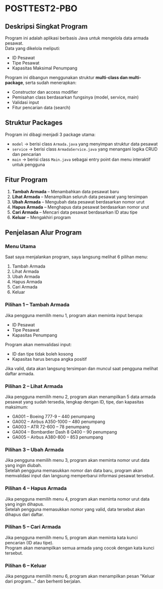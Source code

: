 # POSTTEST2-PBO

## Deskripsi Singkat Program
Program ini adalah aplikasi berbasis Java untuk mengelola data armada pesawat.  
Data yang dikelola meliputi:

- ID Pesawat
- Tipe Pesawat
- Kapasitas Maksimal Penumpang

Program ini dibangun menggunakan struktur **multi-class dan multi-package**, serta sudah menerapkan:

- Constructor dan access modifier  
- Pemisahan class berdasarkan fungsinya (model, service, main)  
- Validasi input  
- Fitur pencarian data (search)

## Struktur Packages
Program ini dibagi menjadi 3 package utama:

- `model` → berisi class `Armada.java` yang menyimpan struktur data pesawat  
- `service` → berisi class `ArmadaService.java` yang menangani logika CRUD dan pencarian  
- `main` → berisi class `Main.java` sebagai entry point dan menu interaktif untuk pengguna

## Fitur Program
1. **Tambah Armada** – Menambahkan data pesawat baru  
2. **Lihat Armada** – Menampilkan seluruh data pesawat yang tersimpan  
3. **Ubah Armada** – Mengubah data pesawat berdasarkan nomor urut  
4. **Hapus Armada** – Menghapus data pesawat berdasarkan nomor urut  
5. **Cari Armada** – Mencari data pesawat berdasarkan ID atau tipe  
6. **Keluar** – Mengakhiri program

## Penjelasan Alur Program

### Menu Utama
Saat saya menjalankan program, saya langsung melihat 6 pilihan menu:
1. Tambah Armada
2. Lihat Armada
3. Ubah Armada
4. Hapus Armada
5. Cari Armada
6. Keluar

### Pilihan 1 – Tambah Armada
Jika pengguna memilih menu 1, program akan meminta input berupa:
- ID Pesawat
- Tipe Pesawat
- Kapasitas Penumpang

Program akan memvalidasi input:
- ID dan tipe tidak boleh kosong
- Kapasitas harus berupa angka positif

Jika valid, data akan langsung tersimpan dan muncul saat pengguna melihat daftar armada.

### Pilihan 2 – Lihat Armada
Jika pengguna memilih menu 2, program akan menampilkan 5 data armada pesawat yang sudah tersedia, lengkap dengan ID, tipe, dan kapasitas maksimum:

- GA001 – Boeing 777-9 – 440 penumpang  
- GA002 – Airbus A350-1000 – 480 penumpang  
- GA003 – ATR 72-600 – 78 penumpang  
- GA004 – Bombardier Dash 8 Q400 – 90 penumpang  
- GA005 – Airbus A380-800 – 853 penumpang  

### Pilihan 3 – Ubah Armada
Jika pengguna memilih menu 3, program akan meminta nomor urut data yang ingin diubah.  
Setelah pengguna memasukkan nomor dan data baru, program akan memvalidasi input dan langsung memperbarui informasi pesawat tersebut.

### Pilihan 4 – Hapus Armada
Jika pengguna memilih menu 4, program akan meminta nomor urut data yang ingin dihapus.  
Setelah pengguna memasukkan nomor yang valid, data tersebut akan dihapus dari daftar.

### Pilihan 5 – Cari Armada
Jika pengguna memilih menu 5, program akan meminta kata kunci pencarian (ID atau tipe).  
Program akan menampilkan semua armada yang cocok dengan kata kunci tersebut.

### Pilihan 6 – Keluar
Jika pengguna memilih menu 6, program akan menampilkan pesan "Keluar dari program..." dan berhenti berjalan.
